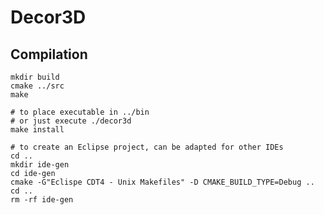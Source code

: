 Decor3D
==============

Compilation
--------------

	mkdir build
	cmake ../src
	make
	
	# to place executable in ../bin
	# or just execute ./decor3d
	make install

	# to create an Eclipse project, can be adapted for other IDEs
	cd ..
	mkdir ide-gen
	cd ide-gen
	cmake -G"Eclispe CDT4 - Unix Makefiles" -D CMAKE_BUILD_TYPE=Debug ..
	cd ..
	rm -rf ide-gen



